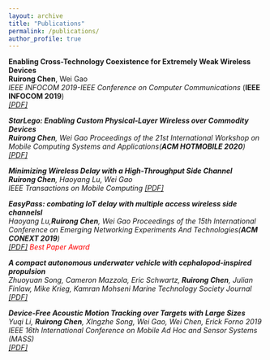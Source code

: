 ```yaml
---
layout: archive
title: "Publications"
permalink: /publications/
author_profile: true
---
```

<b>Enabling Cross-Technology Coexistence for Extremely Weak Wireless Devices</b> <br>
<b>Ruirong Chen</b>, Wei Gao <br>
<i>IEEE INFOCOM 2019-IEEE Conference on Computer Communications</i> (<b>IEEE INFOCOM 2019</b>)<br>
<i>[[PDF]](https://ieeexplore.ieee.org/abstract/document/8737379)

<b>StarLego: Enabling Custom Physical-Layer Wireless over Commodity Devices</b> <br>
<b>Ruirong Chen</b>, Wei Gao
<i>Proceedings of the 21st International Workshop on Mobile Computing Systems and Applications(<b>ACM HOTMOBILE 2020</b>)<br>
<i>[[PDF]](https://dl.acm.org/doi/abs/10.1145/3376897.3377852)

<b>Minimizing Wireless Delay with a High-Throughput Side Channel</b> <br>
<b>Ruirong Chen</b>, Haoyang Lu, Wei Gao <br>
<i>IEEE Transactions on Mobile Computing</i> 
<i>[[PDF]](https://ieeexplore.ieee.org/abstract/document/8703101)


<b>EasyPass: combating IoT delay with multiple access wireless side channelsl</b> <br>
Haoyang Lu,<b>Ruirong Chen</b>, Wei Gao
<i>Proceedings of the 15th International Conference on Emerging Networking Experiments And Technologies(<b>ACM CONEXT 2019</b>)<br>
<i>[[PDF]](https://dl.acm.org/doi/abs/10.1145/3359989.3365421)
</i> <span style="color:red"> Best Paper Award </span>

<b>A compact autonomous underwater vehicle with cephalopod-inspired propulsion</b> <br>
Zhuoyuan Song, Cameron Mazzola, Eric Schwartz,<b> Ruirong Chen</b>, Julian Finlaw, Mike Krieg, Kamran Mohseni
<i>Marine Technology Society Journal<br>
<i>[[PDF]](https://www.ingentaconnect.com/content/mts/mtsj/2016/00000050/00000005/art00009)

<b>Device-Free Acoustic Motion Tracking over Targets with Large Sizes</b> <br>
Yuqi Li, <b> Ruirong Chen</b>, XIngzhe Song, Wei Gao, Wei Chen, Erick Forno
<i>2019 IEEE 16th International Conference on Mobile Ad Hoc and Sensor Systems (MASS)<br>
<i>[[PDF]](https://ieeexplore.ieee.org/abstract/document/9077518)
